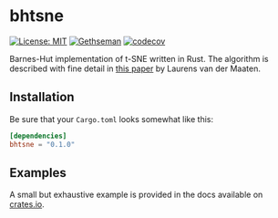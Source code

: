 # bhtsne

[![License: MIT](https://img.shields.io/badge/License-MIT-yellow.svg)](https://opensource.org/licenses/MIT)
[![Gethseman](https://circleci.com/gh/frjnn/bhtsne.svg?style=shield)](https://app.circleci.com/pipelines/github/frjnn/bhtsne)
[![codecov](https://codecov.io/gh/frjnn/bhtsne/branch/master/graph/badge.svg)](https://codecov.io/gh/frjnn/bhtsne)

Barnes-Hut implementation of t-SNE written in Rust. The algorithm is described with fine detail in [this paper](http://lvdmaaten.github.io/publications/papers/JMLR_2014.pdf) by Laurens van der Maaten.

## Installation 

Be sure that your `Cargo.toml` looks somewhat like this:
```toml
[dependencies]
bhtsne = "0.1.0"
```

## Examples

A small but exhaustive example is provided in the docs available on [crates.io](https://crates.io/crates/bhtsne).
